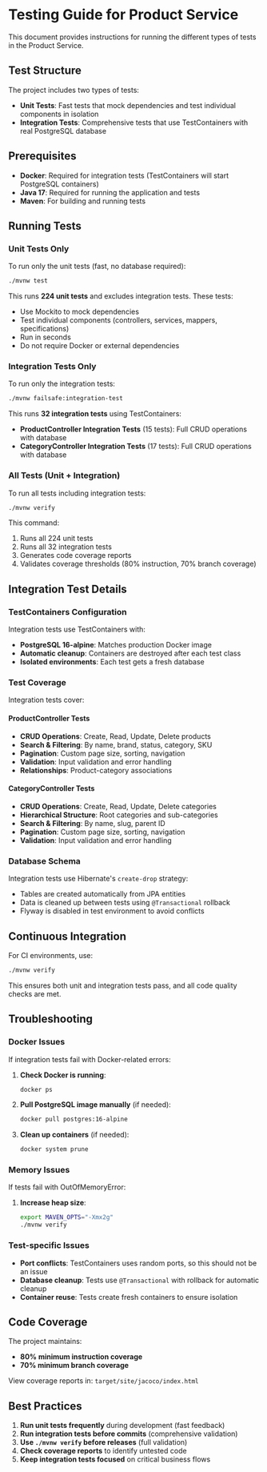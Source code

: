 # Testing Guide for Product Service

This document provides instructions for running the different types of tests in the Product Service.

## Test Structure

The project includes two types of tests:

- **Unit Tests**: Fast tests that mock dependencies and test individual components in isolation
- **Integration Tests**: Comprehensive tests that use TestContainers with real PostgreSQL database

## Prerequisites

- **Docker**: Required for integration tests (TestContainers will start PostgreSQL containers)
- **Java 17**: Required for running the application and tests
- **Maven**: For building and running tests

## Running Tests

### Unit Tests Only

To run only the unit tests (fast, no database required):

```bash
./mvnw test
```

This runs **224 unit tests** and excludes integration tests. These tests:
- Use Mockito to mock dependencies
- Test individual components (controllers, services, mappers, specifications)
- Run in seconds
- Do not require Docker or external dependencies

### Integration Tests Only

To run only the integration tests:

```bash
./mvnw failsafe:integration-test
```

This runs **32 integration tests** using TestContainers:
- **ProductController Integration Tests** (15 tests): Full CRUD operations with database
- **CategoryController Integration Tests** (17 tests): Full CRUD operations with database

### All Tests (Unit + Integration)

To run all tests including integration tests:

```bash
./mvnw verify
```

This command:
1. Runs all 224 unit tests
2. Runs all 32 integration tests
3. Generates code coverage reports
4. Validates coverage thresholds (80% instruction, 70% branch coverage)

## Integration Test Details

### TestContainers Configuration

Integration tests use TestContainers with:
- **PostgreSQL 16-alpine**: Matches production Docker image
- **Automatic cleanup**: Containers are destroyed after each test class
- **Isolated environments**: Each test gets a fresh database

### Test Coverage

Integration tests cover:

#### ProductController Tests
- **CRUD Operations**: Create, Read, Update, Delete products
- **Search & Filtering**: By name, brand, status, category, SKU
- **Pagination**: Custom page size, sorting, navigation
- **Validation**: Input validation and error handling
- **Relationships**: Product-category associations

#### CategoryController Tests
- **CRUD Operations**: Create, Read, Update, Delete categories
- **Hierarchical Structure**: Root categories and sub-categories
- **Search & Filtering**: By name, slug, parent ID
- **Pagination**: Custom page size, sorting, navigation
- **Validation**: Input validation and error handling

### Database Schema

Integration tests use Hibernate's `create-drop` strategy:
- Tables are created automatically from JPA entities
- Data is cleaned up between tests using `@Transactional` rollback
- Flyway is disabled in test environment to avoid conflicts

## Continuous Integration

For CI environments, use:

```bash
./mvnw verify
```

This ensures both unit and integration tests pass, and all code quality checks are met.

## Troubleshooting

### Docker Issues

If integration tests fail with Docker-related errors:

1. **Check Docker is running**:
   ```bash
   docker ps
   ```

2. **Pull PostgreSQL image manually** (if needed):
   ```bash
   docker pull postgres:16-alpine
   ```

3. **Clean up containers** (if needed):
   ```bash
   docker system prune
   ```

### Memory Issues

If tests fail with OutOfMemoryError:

1. **Increase heap size**:
   ```bash
   export MAVEN_OPTS="-Xmx2g"
   ./mvnw verify
   ```

### Test-specific Issues

- **Port conflicts**: TestContainers uses random ports, so this should not be an issue
- **Database cleanup**: Tests use `@Transactional` with rollback for automatic cleanup
- **Container reuse**: Tests create fresh containers to ensure isolation

## Code Coverage

The project maintains:
- **80% minimum instruction coverage**
- **70% minimum branch coverage**

View coverage reports in: `target/site/jacoco/index.html`

## Best Practices

1. **Run unit tests frequently** during development (fast feedback)
2. **Run integration tests before commits** (comprehensive validation)
3. **Use `./mvnw verify` before releases** (full validation)
4. **Check coverage reports** to identify untested code
5. **Keep integration tests focused** on critical business flows